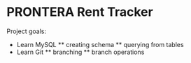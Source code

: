 # PRONTERA Rent Tracker
Project goals: 
* Learn MySQL
** creating schema
** querying from tables
* Learn Git
** branching
** branch operations
